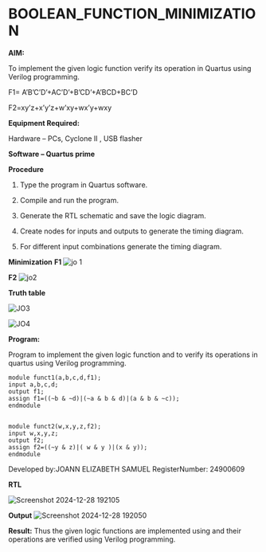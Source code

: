 # BOOLEAN_FUNCTION_MINIMIZATION

**AIM:**

To implement the given logic function verify its operation in Quartus using Verilog programming.

F1= A’B’C’D’+AC’D’+B’CD’+A’BCD+BC’D 

F2=xy’z+x’y’z+w’xy+wx’y+wxy

**Equipment Required:**

Hardware – PCs, Cyclone II , USB flasher

**Software – Quartus prime**


**Procedure**

1.	Type the program in Quartus software.

2.	Compile and run the program.

3.	Generate the RTL schematic and save the logic diagram.

4.	Create nodes for inputs and outputs to generate the timing diagram.

5.	For different input combinations generate the timing diagram.

**Minimization**
**F1**
![jo 1](https://github.com/user-attachments/assets/5290d5f2-b7ff-4233-8d9c-50c0a5d4bceb)

**F2**
![jo2](https://github.com/user-attachments/assets/00e83349-95fd-41bd-8202-96f5a908624b)

**Truth table**

![JO3](https://github.com/user-attachments/assets/41794594-a6f8-4a3b-9c88-48b65c72ca38)

![JO4](https://github.com/user-attachments/assets/768428a6-871b-45ff-b3dd-b30fd3318a1b)



**Program:**

Program to implement the given logic function and to verify its operations in quartus using Verilog programming.
```
module funct1(a,b,c,d,f1);
input a,b,c,d;
output f1;
assign f1=((~b & ~d)|(~a & b & d)|(a & b & ~c));
endmodule


module funct2(w,x,y,z,f2);
input w,x,y,z;
output f2;
assign f2=((~y & z)|( w & y )|(x & y));
endmodule
```

Developed by:JOANN ELIZABETH SAMUEL
RegisterNumber: 24900609


**RTL**

![Screenshot 2024-12-28 192105](https://github.com/user-attachments/assets/1dcf3336-b2fb-4415-b0de-6f33a39753cb)


**Output**
![Screenshot 2024-12-28 192050](https://github.com/user-attachments/assets/37143d4f-e6f1-4ca6-a4e4-fc13c3ba4cfb)

**Result:**
Thus the given logic functions are implemented using and their operations are verified using Verilog programming.


